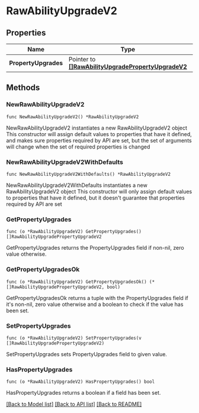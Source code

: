 # RawAbilityUpgradeV2

## Properties

Name | Type | Description | Notes
------------ | ------------- | ------------- | -------------
**PropertyUpgrades** | Pointer to [**[]RawAbilityUpgradePropertyUpgradeV2**](RawAbilityUpgradePropertyUpgradeV2.md) |  | [optional] 

## Methods

### NewRawAbilityUpgradeV2

`func NewRawAbilityUpgradeV2() *RawAbilityUpgradeV2`

NewRawAbilityUpgradeV2 instantiates a new RawAbilityUpgradeV2 object
This constructor will assign default values to properties that have it defined,
and makes sure properties required by API are set, but the set of arguments
will change when the set of required properties is changed

### NewRawAbilityUpgradeV2WithDefaults

`func NewRawAbilityUpgradeV2WithDefaults() *RawAbilityUpgradeV2`

NewRawAbilityUpgradeV2WithDefaults instantiates a new RawAbilityUpgradeV2 object
This constructor will only assign default values to properties that have it defined,
but it doesn't guarantee that properties required by API are set

### GetPropertyUpgrades

`func (o *RawAbilityUpgradeV2) GetPropertyUpgrades() []RawAbilityUpgradePropertyUpgradeV2`

GetPropertyUpgrades returns the PropertyUpgrades field if non-nil, zero value otherwise.

### GetPropertyUpgradesOk

`func (o *RawAbilityUpgradeV2) GetPropertyUpgradesOk() (*[]RawAbilityUpgradePropertyUpgradeV2, bool)`

GetPropertyUpgradesOk returns a tuple with the PropertyUpgrades field if it's non-nil, zero value otherwise
and a boolean to check if the value has been set.

### SetPropertyUpgrades

`func (o *RawAbilityUpgradeV2) SetPropertyUpgrades(v []RawAbilityUpgradePropertyUpgradeV2)`

SetPropertyUpgrades sets PropertyUpgrades field to given value.

### HasPropertyUpgrades

`func (o *RawAbilityUpgradeV2) HasPropertyUpgrades() bool`

HasPropertyUpgrades returns a boolean if a field has been set.


[[Back to Model list]](../README.md#documentation-for-models) [[Back to API list]](../README.md#documentation-for-api-endpoints) [[Back to README]](../README.md)


